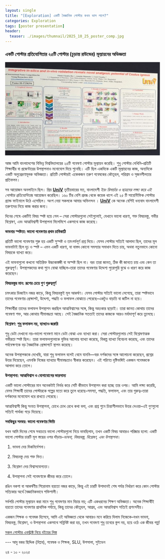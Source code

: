 ```yaml
---
layout: single
title: "[Exploration] একটি বৈজ্ঞানিক পোস্টার কখন ভাল লাগে?"
categories: Exploration
tags: [poster presentation]
header:
  teaser: ./images/thumnail/2025_10_25_poster_comp.jpg
---
```


### একটি পোস্টার প্রতিযোগিতার ২৫টি পোস্টার (চূড়ান্ত রাউন্ডের) মূল্যায়নের অভিজ্ঞতা

  ![](./../../images/2025-10-25-poster-comp/2025_10_25_poster_comp.jpg)

আজ আমি বাংলাদেশের বিভিন্ন বিশ্ববিদ্যালয়ের ২৫টি গবেষণা পোস্টার মূল্যায়ন করেছি। শুধু পোস্টার দেখিনি–প্রতিটি শিক্ষার্থীর বা প্রজেন্টারের উপস্থাপনাও মনোযোগ দিয়ে শুনেছি। এটি ছিল একদিকে একটি মূল্যায়নের কাজ, অন্যদিকে একটি অনুপ্রেরণামূলক অভিজ্ঞতা। প্রতিটি পোস্টারই একেকজন তরুণ গবেষকের কৌতূহল, পরিশ্রম ও সৃজনশীলতার প্রতিফলন। 

সব আয়োজন অনলাইনে ছিল। প্রিয় [**UniV**](https://www.facebook.com/univofficial) তৃতীয়বারের মত, বাংলাদেশী *ইয়ং রিসার্চার ও ছাত্রদের লক্ষ্য করে এই পোস্টার প্রতিযোগিতা*র আয়োজন করেছিল। ১৬০ টির বেশি প্রবন্ধ থেকে কয়েক ধাপে এই ২৫ টি সায়েন্টিফিক পোস্টার গ্র্যান্ড ফাইনালে উঠে এসেছিল। অংশ নেয়া সকলকে আমার অভিনন্দন । [**UniV**](https://www.facebook.com/univofficial) কে অনেক বেশিই ধন্যবাদ বাংলাদেশী তরুণদের নিয়ে কাজ করার জন্য।    

দিনের শেষে একটিই বিষয় স্পষ্ট হয়ে গেল – সেরা পোস্টারগুলো সেইগুলোই, যেখানে ভালো ধারণা, শক্ত বিষয়বস্তু, গভীর বিশ্লেষণ, এবং আত্মবিশ্বাসী উপস্থাপনা মিলেমিশে একসাথে কাজ করেছে।

**ভাবনার স্পষ্টতা: ভালো গবেষণার প্রথম চাবিকাঠি**

প্রতিটি ভালো গবেষণার শুরু হয় একটি সুস্পষ্ট ও তাৎপর্যপূর্ণ প্রশ্ন দিয়ে। যেসব পোস্টার সত্যিই আলাদা ছিল, তাদের মূল ভাবনাটাই ছিল দৃঢ় ও স্পষ্ট – এমন একটি ধারণা, যা বাস্তব কোনো সমস্যার সমাধান দিতে চায়, অথবা নতুনভাবে কোনো বিষয়কে ব্যাখ্যা করে।

এই ভাবনাগুলো কখনো অতিরিক্ত উচ্চাকাঙ্ক্ষী বা অস্পষ্ট ছিল না। বরং তারা জানত, ঠিক কী জানতে চায় এবং কেন তা গুরুত্বপূর্ণ। উপস্থাপকদের কথা শুনে বোঝা যাচ্ছিল–তারা তাদের গবেষণার উদ্দেশ্য পুরোপুরি বুঝে ও ধারণ করে কাজ করেছেন।

**বিষয়বস্তুর মান: রূপের চেয়ে গুণ গুরুত্বপূর্ণ**

চমৎকার ডিজাইন নজর কাড়ে, কিন্তু বিষয়বস্তুই মূল আকর্ষণ। যেসব পোস্টার সত্যিই ভালো লেগেছে, তারা স্পষ্টভাবে তাদের গবেষণার প্রেক্ষাপট, উদ্দেশ্য, পদ্ধতি ও ফলাফল বোঝাতে পেরেছে–একটুও বাড়তি বা জটিল না হয়ে।

শিক্ষার্থীরা তাদের ফলাফল উপস্থাপন করছিল আত্মবিশ্বাসের সঙ্গে, কিন্তু অহংকার ছাড়াই। তারা জানত কোথায় তাদের গবেষণা শক্ত, আর কোথায় সীমাবদ্ধতা আছে। সেই বৈজ্ঞানিক সততাই তাদের কাজকে আরও মর্যাদাপূর্ণ করে তুলেছে।

**বিশ্লেষণ: শুধু ফলাফল নয়, ব্যাখ্যাও জরুরি**

শুধু ডেটা দেখানো নয়–ভালো গবেষণা মানে ডেটা বোঝা এবং ব্যাখ্যা করা। সেরা পোস্টারগুলোয় সেই বিশ্লেষণাত্মক গভীরতা স্পষ্ট ছিল। তারা ফলাফলগুলোকে যুক্তির আলোয় ব্যাখ্যা করেছে, বিকল্প ব্যাখ্যা বিবেচনা করেছে, এবং তাদের পর্যবেক্ষণকে বড় বৈজ্ঞানিক প্রেক্ষাপটে স্থাপন করেছে।

অনেক উপস্থাপককে দেখেছি, যারা শুধু ফলাফল বলেই থেমে যাননি—বরং দর্শকদের সঙ্গে আলোচনা করেছেন, প্রশ্নের উত্তর দিয়েছেন, এমনকি নিজের ব্যাখ্যার সীমাবদ্ধতাও স্বীকার করেছেন। এই পরিণত দৃষ্টিভঙ্গিই একজন গবেষককে আলাদা করে তোলে।

**উপস্থাপনা: আত্মবিশ্বাস ও যোগাযোগের ভারসাম্য**

একটি ভালো পোস্টারের মান অনেকটাই নির্ভর করে সেটি কীভাবে উপস্থাপন করা হচ্ছে তার ওপর। আমি লক্ষ্য করেছি, যেসব শিক্ষার্থী তাদের পোস্টারকে গল্পের মতো করে তুলে ধরেছে–সমস্যা, পদ্ধতি, ফলাফল, এবং তার গুরুত্ব–তারা দর্শকদের মনোযোগ ধরে রাখতে পেরেছে।

আত্মবিশ্বাসী কিন্তু সংযত উপস্থাপনা, চোখে চোখ রেখে কথা বলা, এবং প্রশ্ন শুনে চিন্তাশীলভাবে উত্তর দেওয়া–এই গুণগুলো সত্যিই পার্থক্য গড়ে দিয়েছে।

**সবকিছুর সমন্বয়: ভালো গবেষণার ভিত্তি**

যখন আমি দিনের শেষে সবচেয়ে ভালো পোস্টারগুলো নিয়ে ভাবছিলাম, তখন একটি বিষয় আবারও পরিষ্কার হলো: একটি ভালো পোস্টার চারটি মূল স্তম্ভের ওপর দাঁড়ায়–*ভাবনা, বিষয়বস্তু, বিশ্লেষণ, এবং উপস্থাপনা*।

1. ভাবনা দেয় দিকনির্দেশনা।

2. বিষয়বস্তু দেয় শক্ত ভিত।

3. বিশ্লেষণ দেয় বিশ্বাসযোগ্যতা।

4. উপস্থাপনা সেই গবেষণাকে জীবন্ত করে তোলে।

রঙিন নকশা বা আকর্ষণীয় শিরোনাম হয়তো নজর কাড়ে, কিন্তু এই চারটি উপাদানই শেষ পর্যন্ত নির্ধারণ করে কোন পোস্টার সত্যিকার অর্থে বৈজ্ঞানিকভাবে শক্তিশালী।

সর্বপরি পোস্টার মূল্যায়ন করা মানে শুধু গবেষণার মান বিচার নয়; এটি একধরনের শিক্ষণ অভিজ্ঞতা। অনেক শিক্ষার্থীই হয়তো তাদের গবেষণার প্রাথমিক পর্যায়ে, কিন্তু তাদের কৌতূহল, আগ্রহ, এবং আত্মবিশ্বাস সত্যিই প্রশংসনীয়।

একজন শিক্ষক ও গবেষক হিসেবে, আমি এই অভিজ্ঞতা থেকে আবারও মনে করিয়ে দিলাম নিজেকে–যখন ভাবনা, বিষয়বস্তু, বিশ্লেষণ, ও উপস্থাপনা একসাথে সন্নিবিষ্ট করা হয়, তখন গবেষণা শুধু তথ্যের স্তুপ নয়, হয়ে ওঠে এক জীবন্ত গল্প!

[সকল পোস্টার এবস্ট্রাক্ট নিয়ে বইয়ের লিঙ্ক](https://blog.univbd.com/wp-content/uploads/2025/10/Book-of-Abstracts-UniV.pdf) 

--- আবু বকর ছিদ্দিক (বিপ্লব), 
গবেষক ও শিক্ষক, SLU, উপসালা, সুইডেন

২৪ - ১০ - ২০২৫ 
